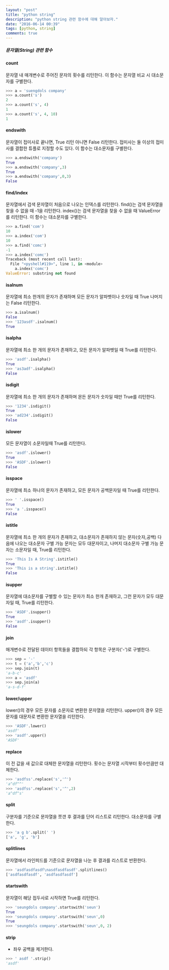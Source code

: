 ```yaml
---
layout: "post"
title: "python string"
description: "python string 관련 함수에 대해 알아보자."
date: "2016-06-14 00:39"
tags: [python, string]
comments: true
---
```


##### 문자열(String) 관련 함수

#### count

문자열 내 매개변수로 주어진 문자의 횟수를 리턴한다. 이 함수는 문자열 비교 시 대소문자를 구별한다.

```python
>>> a = 'suengdols company'
>>> a.count('s')
2
>>> a.count('s', 4)
1
>>> a.count('s', 4, 10)
1
```

#### endswith

문자열이 접미사로 끝나면, True 리턴 아니면 False 리턴한다. 접미사는 둘 이상의 접미사를 결합한 튜플로 지정할 수도 있다.
이 함수는 대소문자를 구별한다.

```python
>>> a.endswith('company')
True
>>> a.endswith('company',3)
True
>>> a.endswith('company',0,3)
False
```

#### find/index
문자열에서 검색 문자열이 처음으로 나오는 인덱스를 리턴한다.
find()는 검색 문자열을 찾을 수 없을 때 -1을 리턴한다. index()는 검색 문자열을 찾을 수 없을 때 ValueError를 리턴한다.
이 함수는 대소문자를 구별한다.

```python
>>> a.find('com')
10
>>> a.index('com')
10
>>> a.find('comc')
-1
>>> a.index('comc')
Traceback (most recent call last):
  File "<pyshell#119>", line 1, in <module>
    a.index('comc')
ValueError: substring not found
```

#### isalnum
문자열에 최소 한개의 문자가 존재하며 모든 문자가 알파벳이나 숫자일 때 True 나머지는 False 리턴한다.

```python
>>> a.isalnum()
False
>>> '123asdf'.isalnum()
True
```

#### isalpha
문자열에 최소 한 개의 문자가 존재하고, 모든 문자가 알파벳일 때 True를 리턴한다.

```python
>>> 'asdf'.isalpha()
True
>>> 'as3adf'.isalpha()
False
```

#### isdigit
문자열에 최소 한 개의 문자가 존재하며 몬든 문자가 숫자일 때만 True를 리턴한다.

```python
>>> '1234'.isdigit()
True
>>> 'ad234'.isdigit()
False
```

#### islower
모든 문자열이 소문자일때 True를 리턴한다.

```python
>>> 'asdf'.islower()
True
>>> 'ASDF'.islower()
False
```

#### isspace
문자열에 최소 하나의 문자가 존재하고, 모든 문자가 공백문자일 때 True를 리턴한다.

```python
>>> ' '.isspace()
True
>>> 'a '.isspace()
False
```

#### istitle
문자열에 최소 한 개의 문자가 존재하고, 대소문자가 존재하지 않는 문자(숫자,공백) 다음에 나오는 대소문자 구별 가능 문자는 모두 대문자이고, 나머지 대소문자 구별 가능 문자는 소문자일 때, True를 리턴한다.

```python
>>> 'This Is A String'.istitle()
True
>>> 'This is a string'.istitle()
False
```

#### isupper
문자열에 대소문자를 구별할 수 있는 문자가 최소 한개 존재하고, 그런 문자가 모두 대문자일 때, True를 리턴한다.

```python
>>> 'ASDF'.isupper()
True
>>> 'asdf'.isupper()
False
```

#### join
매개변수로 전달된 데이터 항목들을 결합하되 각 항목은 구분자('-')로 구별한다.

```python
>>> sep = '-'
>>> t = ('a','b','c')
>>> sep.join(t)
'a-b-c'
>>> a = 'asdf'
>>> sep.join(a)
'a-s-d-f'
```

#### lower/upper
lower()의 경우 모든 문자를 소문자로 변환한 문자열을 리턴한다.
upper()의 경우 모든 문자를 대문자로 변환한 문자열을 리턴한다.

```python
>>> 'ASDF'.lower()
'asdf'
>>> 'asdf'.upper()
'ASDF'
```

#### replace
이 전 값을 새 값으로 대체한 문자열을 리턴한다. 횟수는 문자열 시작부터 횟수만큼만 대체한다.

```python
>>> 'asdfss'.replace('s','^')
'a^df^^'
>>> 'asdfss'.replace('s','^',2)
'a^df^s'
```

#### split
구분자를 기준으로 문자열을 쪼갠 후 결과를 단어 리스트로 리턴한다. 대소문자를 구별한다.

```python
>>> 'a g b'.split(' ')
['a', 'g', 'b']
```

#### splitlines
문자열에서 라인피드를 기준으로 문자열을 나눈 후 결과를 리스트로 반환한다.

```python
>>> 'asdfasdfasdf\nasdfasdfasdf'.splitlines()
['asdfasdfasdf', 'asdfasdfasdf']
```

#### startswith
문자열이 해당 접두사로 시작하면 True를 리턴한다.

```python
>>> 'seungdols company'.startswith('seun')
True
>>> 'seungdols company'.startswith('seun',0)
True
>>> 'seungdols company'.startswith('seun',0, 2)
```

#### strip
- 좌우 공백을 제거한다.

```python
>>> ' asdf '.strip()
'asdf'
```
